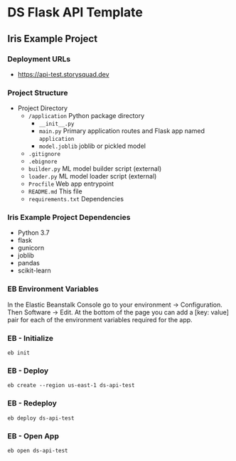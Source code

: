 # DS Flask API Template
## Iris Example Project

### Deployment URLs
- https://api-test.storysquad.dev

### Project Structure
- Project Directory
    - `/application` Python package directory
        - `__init__.py`
        - `main.py` Primary application routes and Flask app named `application`
        - `model.joblib` joblib or pickled model
    - `.gitignore`
    - `.ebignore`
    - `builder.py` ML model builder script (external)
    - `loader.py` ML model loader script (external)
    - `Procfile` Web app entrypoint
    - `README.md` This file
    - `requirements.txt` Dependencies

### Iris Example Project Dependencies
- Python 3.7
- flask
- gunicorn
- joblib
- pandas
- scikit-learn

### EB Environment Variables
In the Elastic Beanstalk Console go to your environment -> Configuration. Then
Software -> Edit. At the bottom of the page you can add a [key: value] pair for 
each of the environment variables required for the app.

### EB - Initialize
`eb init`

### EB - Deploy
`eb create --region us-east-1 ds-api-test`

### EB - Redeploy
`eb deploy ds-api-test`

### EB - Open App
`eb open ds-api-test`
